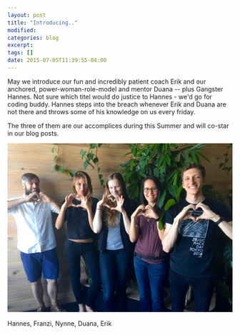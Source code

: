 ```yaml
---
layout: post
title: "Introducing.."
modified:
categories: blog
excerpt:
tags: []
date: 2015-07-05T11:39:55-04:00
---
```


May we introduce our fun and incredibly patient coach Erik and our anchored, power-woman-role-model and mentor Duana -- plus Gangster Hannes. Not sure which titel would do justice to Hannes - we'd go for coding buddy. Hannes steps into the breach whenever Erik and Duana are not there and throws some of his knowledge on us every friday.

The three of them are our accomplices during this Summer and will co-star in our blog posts.


![The Team](/images/image1.JPG)

Hannes, Franzi, Nynne, Duana, Erik

